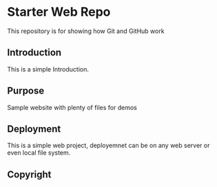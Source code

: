 # Starter Web Repo

This repository is for showing how Git and GitHub work

## Introduction

This is a simple Introduction.

## Purpose

Sample website with plenty of files for demos

## Deployment

This is a simple web project, deployemnet can be on any web server or even local file system.

## Copyright